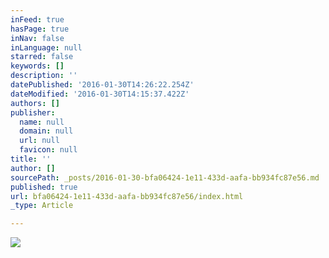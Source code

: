 ```yaml
---
inFeed: true
hasPage: true
inNav: false
inLanguage: null
starred: false
keywords: []
description: ''
datePublished: '2016-01-30T14:26:22.254Z'
dateModified: '2016-01-30T14:15:37.422Z'
authors: []
publisher:
  name: null
  domain: null
  url: null
  favicon: null
title: ''
author: []
sourcePath: _posts/2016-01-30-bfa06424-1e11-433d-aafa-bb934fc87e56.md
published: true
url: bfa06424-1e11-433d-aafa-bb934fc87e56/index.html
_type: Article

---
```

![](https://the-grid-user-content.s3-us-west-2.amazonaws.com/09291735-56d8-4fd4-bb5e-28ffea5f003f.jpg)